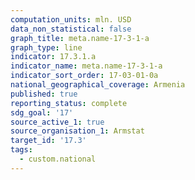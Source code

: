 ```yaml
---
computation_units: mln. USD
data_non_statistical: false
graph_title: meta.name-17-3-1-a
graph_type: line
indicator: 17.3.1.a
indicator_name: meta.name-17-3-1-a
indicator_sort_order: 17-03-01-0a
national_geographical_coverage: Armenia
published: true
reporting_status: complete
sdg_goal: '17'
source_active_1: true
source_organisation_1: Armstat
target_id: '17.3'
tags:
  - custom.national
---
```

